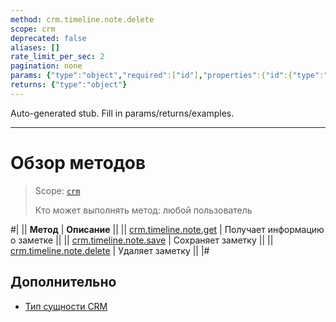 ```yaml
---
method: crm.timeline.note.delete
scope: crm
deprecated: false
aliases: []
rate_limit_per_sec: 2
pagination: none
params: {"type":"object","required":["id"],"properties":{"id":{"type":"integer"}}}
returns: {"type":"object"}
---
```


Auto-generated stub. Fill in params/returns/examples.

---

# Обзор методов

> Scope: [`crm`](../../../scopes/permissions.md)
>
> Кто может выполнять метод: любой пользователь

#|
|| **Метод** | **Описание** ||
|| [crm.timeline.note.get](crm-timeline-note-get.md) | Получает информацию о заметке ||
|| [crm.timeline.note.save](crm-timeline-note-save.md) | Сохраняет заметку ||
|| [crm.timeline.note.delete](crm-timeline-note-delete.md) | Удаляет заметку ||
|#

## Дополнительно

- [Тип сущности CRM](../../data-types.md#object_type)


